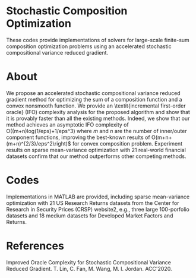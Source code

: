 # Stochastic Composition Optimization

These codes provide implementations of solvers for large-scale finite-sum composition optimization problems using an accelerated stochastic compositional variance reduced gradient. 

# About

We propose an accelerated stochastic compositional variance reduced gradient method for optimizing the sum of a composition function and a convex nonsmooth function. We provide an \textit{incremental first-order oracle} (IFO) complexity analysis for the proposed algorithm and show that it is provably faster than all the existing methods. Indeed, we show that our method achieves an asymptotic IFO complexity of O((m+n)log(1/eps)+1/eps^3) where $m$ and $n$ are the number of inner/outer component functions, improving the best-known results of O(m+n+(m+n)^{2/3}/eps^2\right)$ for convex composition problem. Experiment results on sparse mean-variance optimization with 21 real-world financial datasets confirm that our method outperforms other competing methods.

# Codes

Implementations in MATLAB are provided, including sparse mean-variance optimization with 21 US Research Returns datasets from the Center for Research in Security Prices (CRSP) website2, e.g., three large 100-porfolio datasets and 18 medium datasets for Developed Market Factors and Returns. 

# References

Improved Oracle Complexity for Stochastic Compositional Variance Reduced Gradient. T. Lin, C. Fan, M. Wang, M. I. Jordan. ACC'2020.  
